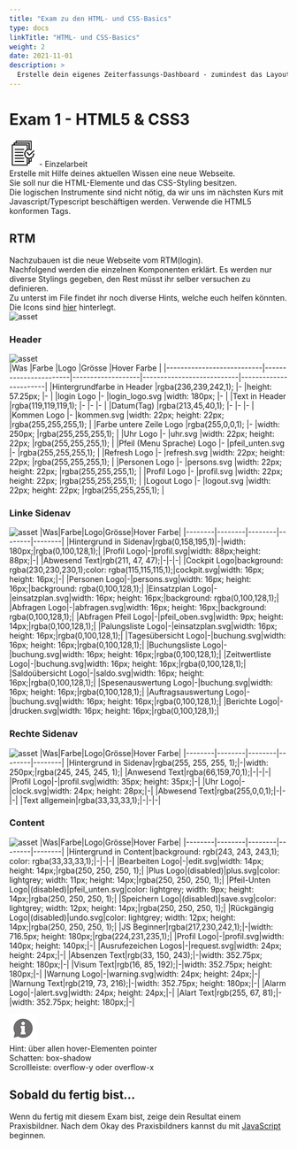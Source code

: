 ```yaml
---
title: "Exam zu den HTML- und CSS-Basics"
type: docs
linkTitle: "HTML- und CSS-Basics"
weight: 2
date: 2021-11-01
description: >
  Erstelle dein eigenes Zeiterfassungs-Dashboard - zumindest das Layout dafür ;).
---
```


# Exam 1 - HTML5 & CSS3

![task1](/images/task.png) - Einzelarbeit<br>
Erstelle mit Hilfe deines aktuellen Wissen eine neue Webseite. <br>
Sie soll nur die HTML-Elemente und das CSS-Styling besitzen. <br>
Die logischen Instrumente sind nicht nötig, da wir uns im nächsten Kurs mit Javascript/Typescript beschäftigen werden.
Verwende die HTML5 konformen Tags.

## RTM

Nachzubauen ist die neue Webseite vom RTM(login).<br>
Nachfolgend werden die einzelnen Komponenten erklärt. Es werden nur diverse Stylings gegeben, den Rest müsst ihr selber versuchen zu definieren. <br>
Zu unterst im File findet ihr noch diverse Hints, welche euch helfen könnten.<br>
Die Icons sind [hier](../icons/logos-rtm.zip) hinterlegt. <br>
![asset](../rtm_home_page.png)

### Header

![asset](../rtm_header.png)  
|Was |Farbe |Logo |Grösse |Hover Farbe |
|---------------------------|-----------------------|-------------------|---------------------------|-----------------------|
|Hintergrundfarbe in Header |rgba(236,239,242,1); |- |height: 57.25px; |- |
|login Logo |- |login_logo.svg |width: 180px; |- |
|Text in Header |rgba(119,119,119,1); |- |- |- |
|Datum(Tag) |rgba(213,45,40,1); |- |- |- |
|Kommen Logo |- |kommen.svg |width: 22px; height: 22px; |rgba(255,255,255,1); |
|Farbe untere Zeile Logo |rgba(255,0,0,1); |- |width: 250px; |rgba(255,255,255,1); |
|Uhr Logo |- |uhr.svg |width: 22px; height: 22px; |rgba(255,255,255,1); |
|Pfeil (Menu Sprache) Logo |- |pfeil_unten.svg |- |rgba(255,255,255,1); |
|Refresh Logo |- |refresh.svg |width: 22px; height: 22px; |rgba(255,255,255,1); |
|Personen Logo |- |persons.svg |width: 22px; height: 22px; |rgba(255,255,255,1); |
|Profil Logo |- |profil.svg |width: 22px; height: 22px; |rgba(255,255,255,1); |
|Logout Logo |- |logout.svg |width: 22px; height: 22px; |rgba(255,255,255,1); |

### Linke Sidenav

![asset](../rtm_left_sidenav.png)
|Was|Farbe|Logo|Grösse|Hover Farbe|
|--------|--------|--------|--------|--------|
|Hintergrund in Sidenav|rgba(0,158,195,1)|-|width: 180px;|rgba(0,100,128,1);|
|Profil Logo|-|profil.svg|width: 88px;height: 88px;|-|
|Abwesend Text|rgb(211, 47, 47);|-|-|-|
|Cockpit Logo|background: rgba(230,230,230,1);color: rgba(115,115,115,1);|cockpit.svg|width: 16px; height: 16px;|-|
|Personen Logo|-|persons.svg|width: 16px; height: 16px;|background: rgba(0,100,128,1);|
|Einsatzplan Logo|-|einsatzplan.svg|width: 16px; height: 16px;|background: rgba(0,100,128,1);|
|Abfragen Logo|-|abfragen.svg|width: 16px; height: 16px;|background: rgba(0,100,128,1);|
|Abfragen Pfeil Logo|-|pfeil_oben.svg|width: 9px; height: 14px;|rgba(0,100,128,1);|
|Palungsliste Logo|-|einsatzplan.svg|width: 16px; height: 16px;|rgba(0,100,128,1);|
|Tagesübersicht Logo|-|buchung.svg|width: 16px; height: 16px;|rgba(0,100,128,1);|
|Buchungsliste Logo|-|buchung.svg|width: 16px; height: 16px;|rgba(0,100,128,1);|
|Zeitwertliste Logo|-|buchung.svg|width: 16px; height: 16px;|rgba(0,100,128,1);|
|Saldoübersicht Logo|-|saldo.svg|width: 16px; height: 16px;|rgba(0,100,128,1);|
|Spesenauswertung Logo|-|buchung.svg|width: 16px; height: 16px;|rgba(0,100,128,1);|
|Auftragsauswertung Logo|-|buchung.svg|width: 16px; height: 16px;|rgba(0,100,128,1);|
|Berichte Logo|-|drucken.svg|width: 16px; height: 16px;|rgba(0,100,128,1);|

### Rechte Sidenav

![asset](../rtm_right_sidenav.png)
|Was|Farbe|Logo|Grösse|Hover Farbe|
|--------|--------|--------|--------|--------|
|Hintergrund in Sidenav|rgba(255, 255, 255, 1);|-|width: 250px;|rgba(245, 245, 245, 1);|
|Anwesend Text|rgba(66,159,70,1);|-|-|-|
|Profil Logo|-|profil.svg|width: 35px; height: 35px;|-|
|Uhr Logo|-|clock.svg|width: 24px; height: 28px;|-|
|Abwesend Text|rgba(255,0,0,1);|-|-|-|
|Text allgemein|rgba(33,33,33,1);|-|-|-|

### Content

![asset](../rtm_content.png)
|Was|Farbe|Logo|Grösse|Hover Farbe|
|--------|--------|--------|--------|--------|
|Hintergrund in Content|background: rgb(243, 243, 243,1); color: rgba(33,33,33,1);|-|-|-|
|Bearbeiten Logo|-|edit.svg|width: 14px; height: 14px;|rgba(250, 250, 250, 1);|
|Plus Logo|(disabled)|plus.svg|color: lightgrey; width: 11px; height: 14px;|rgba(250, 250, 250, 1);|
|Pfeil-Unten Logo|(disabled)|pfeil_unten.svg|color: lightgrey; width: 9px; height: 14px;|rgba(250, 250, 250, 1);|
|Speichern Logo|(disabled)|save.svg|color: lightgrey; width: 12px; height: 14px;|rgba(250, 250, 250, 1);|
|Rückgängig Logo|(disabled)|undo.svg|color: lightgrey; width: 12px; height: 14px;|rgba(250, 250, 250, 1);|
|JS Beginner|rgba(217,230,242,1);|-|width: 716.5px; height: 180px;|rgba(224,231,235,1);|
|Profil Logo|-|profil.svg|width: 140px; height: 140px;|-|
|Ausrufezeichen Logos|-|request.svg|width: 24px; height: 24px;|-|
|Absenzen Text|rgb(33, 150, 243);|-|width: 352.75px; height: 180px;|-|
|Visum Text|rgb(16, 85, 192);|-|width: 352.75px; height: 180px;|-|
|Warnung Logo|-|warning.svg|width: 24px; height: 24px;|-|
|Warnung Text|rgb(219, 73, 216);|-|width: 352.75px; height: 180px;|-|
|Alarm Logo|-|alert.svg|width: 24px; height: 24px;|-|
|Alart Text|rgb(255, 67, 81);|-|width: 352.75px; height: 180px;|-|

![task1](/images/hint.png)  
 Hint: über allen hover-Elementen pointer<br>
Schatten: box-shadow<br>
Scrollleiste: overflow-y oder overflow-x<br>

## Sobald du fertig bist...

Wenn du fertig mit diesem Exam bist, zeige dein Resultat einem Praxisbildner. Nach dem Okay des Praxisbildners kannst du mit [JavaScript](../../../../docs/web/javascript/01_js_intro) beginnen.
